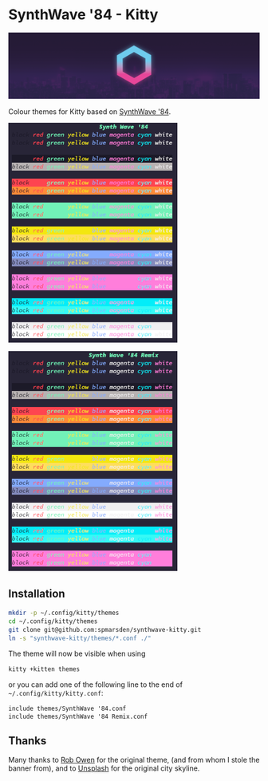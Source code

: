 
# SynthWave '84 - Kitty

![Synthwave '84 logo over a cityscape](media/banner.png)

Colour themes for Kitty based on
[SynthWave '84](https://github.com/robb0wen/synthwave-vscode).

![SynthWave 84 theme](media/synthwave-84.png)

![SynthWave 84 theme](media/synthwave-84-remix.png)

## Installation

```bash
mkdir -p ~/.config/kitty/themes
cd ~/.config/kitty/themes
git clone git@github.com:spmarsden/synthwave-kitty.git
ln -s "synthwave-kitty/themes/*.conf ./"
```

The theme will now be visible when using

```bash
kitty +kitten themes
```

or you can add one of the following line to the end of `~/.config/kitty/kitty.conf`:

```text
include themes/SynthWave '84.conf
include themes/SynthWave '84 Remix.conf
```

## Thanks

Many thanks to [Rob Owen](https://github.com/robb0wen) for the original theme,
(and from whom I stole the banner from), and to
[Unsplash](https://unsplash.com/photos/DxHR8K5Egjk) for the original city
skyline.
